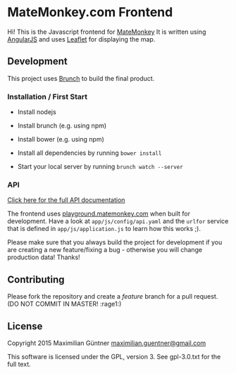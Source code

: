 # MateMonkey.com Frontend

Hi! This is the Javascript frontend for [MateMonkey](http://matemonkey.com)
It is written using [AngularJS](https://www.angularjs.org/) and uses
[Leaflet](http://leafletjs.com/) for displaying the map.

## Development

This project uses [Brunch](http://brunch.io) to build the final product.

### Installation / First Start

* Install nodejs
* Install brunch (e.g. using npm)
* Install bower (e.g. using npm)

* Install all dependencies by running `bower install`
* Start your local server by running `brunch watch --server`

### API

[Click here for the full API documentation](https://github.com/MateMonkey/api)

The frontend uses [playground.matemonkey.com](http://playground.matemonkey.com)
when built for development.
Have a look at `app/js/config/api.yaml` and the `urlfor` service that is
defined in `app/js/application.js` to learn how this works ;).

Please make sure that you always build the project for development if
you are creating a new feature/fixing a bug - otherwise you will change
production data! Thanks!

## Contributing

Please fork the repository and create a *feature* branch for a pull
request.
(DO NOT COMMIT IN MASTER! :rage1:)

## License

Copyright 2015 Maximilian Güntner <maximilian.guentner@gmail.com>

This software is licensed under the GPL, version 3. See gpl-3.0.txt for
the full text.
